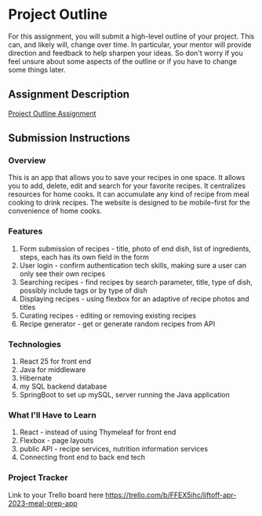 # Project Outline
For this assignment, you will submit a high-level outline of your project. This can, and likely will, change over time. In particular, your mentor will provide direction and feedback to help sharpen your ideas. So don't worry if you feel unsure about some aspects of the outline or if you have to change some things later.

## Assignment Description
[Project Outline Assignment](https://education.launchcode.org/liftoff/modules/assignments/project-outline)

## Submission Instructions

### Overview
This is an app that allows you to save your recipes in one space. It allows you to add, delete, edit and search for your
favorite recipes.
It centralizes resources for home cooks. It can accumulate any kind of recipe from meal 
cooking to drink recipes. The website is designed to be mobile-first for the convenience of home cooks.

### Features
1. Form submission of recipes - title, photo of end dish, list of ingredients, steps,
each has its own field in the form
2. User login - confirm authentication tech skills, making sure a user can only see their own recipes
3. Searching recipes - find recipes by search parameter, title, type of dish, possibly include
tags or by type of dish
4. Displaying recipes - using flexbox for an adaptive of recipe photos and titles
5. Curating recipes - editing or removing existing recipes
6. Recipe generator - get or generate random recipes from API

### Technologies
1. React 25 for front end
2. Java for middleware
3. Hibernate
4. my SQL backend database
5. SpringBoot to set up mySQL, server running the Java application

### What I'll Have to Learn
1. React - instead of using Thymeleaf for front end
2. Flexbox - page layouts
3. public API - recipe services, nutrition information services
4. Connecting front end to back end tech

### Project Tracker
Link to your Trello board here
https://trello.com/b/FFEX5ihc/liftoff-apr-2023-meal-prep-app
